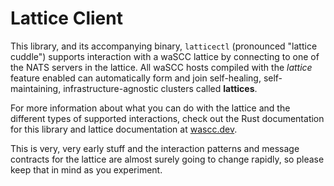 # Lattice Client

This library, and its accompanying binary, `latticectl` (pronounced "lattice cuddle") supports interaction with a waSCC lattice by connecting to one of the NATS servers in the lattice. All waSCC hosts compiled with the _lattice_ feature enabled can automatically form and join self-healing, self-maintaining, infrastructure-agnostic clusters called **lattices**.

For more information about what you can do with the lattice and the different types of supported interactions, check out the Rust  documentation for this library and lattice documentation at [wascc.dev](https://wascc.dev/docs/lattice/overview/).

This is very, very early stuff and the interaction patterns and message contracts for the lattice are almost surely going to change rapidly, so please keep that in mind as you experiment.
